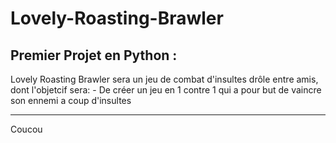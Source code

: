 # Lovely-Roasting-Brawler

## Premier Projet en Python :
Lovely Roasting Brawler sera un jeu de combat d'insultes drôle entre amis, dont l'objetcif sera:
    - De créer un jeu en 1 contre 1 qui a pour but de vaincre son ennemi a coup d'insultes
<br>

<hr>
Coucou